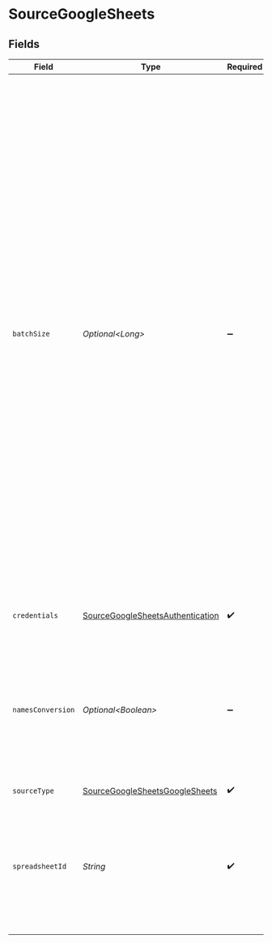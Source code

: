 # SourceGoogleSheets


## Fields

| Field                                                                                                                                                                                                                                                                                                                                                                                                                                                                                                                                                                                                                                                                                                          | Type                                                                                                                                                                                                                                                                                                                                                                                                                                                                                                                                                                                                                                                                                                           | Required                                                                                                                                                                                                                                                                                                                                                                                                                                                                                                                                                                                                                                                                                                       | Description                                                                                                                                                                                                                                                                                                                                                                                                                                                                                                                                                                                                                                                                                                    | Example                                                                                                                                                                                                                                                                                                                                                                                                                                                                                                                                                                                                                                                                                                        |
| -------------------------------------------------------------------------------------------------------------------------------------------------------------------------------------------------------------------------------------------------------------------------------------------------------------------------------------------------------------------------------------------------------------------------------------------------------------------------------------------------------------------------------------------------------------------------------------------------------------------------------------------------------------------------------------------------------------- | -------------------------------------------------------------------------------------------------------------------------------------------------------------------------------------------------------------------------------------------------------------------------------------------------------------------------------------------------------------------------------------------------------------------------------------------------------------------------------------------------------------------------------------------------------------------------------------------------------------------------------------------------------------------------------------------------------------- | -------------------------------------------------------------------------------------------------------------------------------------------------------------------------------------------------------------------------------------------------------------------------------------------------------------------------------------------------------------------------------------------------------------------------------------------------------------------------------------------------------------------------------------------------------------------------------------------------------------------------------------------------------------------------------------------------------------- | -------------------------------------------------------------------------------------------------------------------------------------------------------------------------------------------------------------------------------------------------------------------------------------------------------------------------------------------------------------------------------------------------------------------------------------------------------------------------------------------------------------------------------------------------------------------------------------------------------------------------------------------------------------------------------------------------------------- | -------------------------------------------------------------------------------------------------------------------------------------------------------------------------------------------------------------------------------------------------------------------------------------------------------------------------------------------------------------------------------------------------------------------------------------------------------------------------------------------------------------------------------------------------------------------------------------------------------------------------------------------------------------------------------------------------------------- |
| `batchSize`                                                                                                                                                                                                                                                                                                                                                                                                                                                                                                                                                                                                                                                                                                    | *Optional\<Long>*                                                                                                                                                                                                                                                                                                                                                                                                                                                                                                                                                                                                                                                                                              | :heavy_minus_sign:                                                                                                                                                                                                                                                                                                                                                                                                                                                                                                                                                                                                                                                                                             | Default value is 1000000. An integer representing row batch size for each sent request to Google Sheets API. Row batch size means how many rows are processed from the google sheet, for example default value 1000000 would process rows 2-1000002, then 1000003-2000003 and so on. Based on <a href='https://developers.google.com/sheets/api/limits'>Google Sheets API limits documentation</a>, it is possible to send up to 300 requests per minute, but each individual request has to be processed under 180 seconds, otherwise the request returns a timeout error. In regards to this information, consider network speed and number of columns of the google sheet when deciding a batch_size value. |                                                                                                                                                                                                                                                                                                                                                                                                                                                                                                                                                                                                                                                                                                                |
| `credentials`                                                                                                                                                                                                                                                                                                                                                                                                                                                                                                                                                                                                                                                                                                  | [SourceGoogleSheetsAuthentication](../../models/shared/SourceGoogleSheetsAuthentication.md)                                                                                                                                                                                                                                                                                                                                                                                                                                                                                                                                                                                                                    | :heavy_check_mark:                                                                                                                                                                                                                                                                                                                                                                                                                                                                                                                                                                                                                                                                                             | Credentials for connecting to the Google Sheets API                                                                                                                                                                                                                                                                                                                                                                                                                                                                                                                                                                                                                                                            |                                                                                                                                                                                                                                                                                                                                                                                                                                                                                                                                                                                                                                                                                                                |
| `namesConversion`                                                                                                                                                                                                                                                                                                                                                                                                                                                                                                                                                                                                                                                                                              | *Optional\<Boolean>*                                                                                                                                                                                                                                                                                                                                                                                                                                                                                                                                                                                                                                                                                           | :heavy_minus_sign:                                                                                                                                                                                                                                                                                                                                                                                                                                                                                                                                                                                                                                                                                             | Enables the conversion of column names to a standardized, SQL-compliant format. For example, 'My Name' -> 'my_name'. Enable this option if your destination is SQL-based.                                                                                                                                                                                                                                                                                                                                                                                                                                                                                                                                      |                                                                                                                                                                                                                                                                                                                                                                                                                                                                                                                                                                                                                                                                                                                |
| `sourceType`                                                                                                                                                                                                                                                                                                                                                                                                                                                                                                                                                                                                                                                                                                   | [SourceGoogleSheetsGoogleSheets](../../models/shared/SourceGoogleSheetsGoogleSheets.md)                                                                                                                                                                                                                                                                                                                                                                                                                                                                                                                                                                                                                        | :heavy_check_mark:                                                                                                                                                                                                                                                                                                                                                                                                                                                                                                                                                                                                                                                                                             | N/A                                                                                                                                                                                                                                                                                                                                                                                                                                                                                                                                                                                                                                                                                                            |                                                                                                                                                                                                                                                                                                                                                                                                                                                                                                                                                                                                                                                                                                                |
| `spreadsheetId`                                                                                                                                                                                                                                                                                                                                                                                                                                                                                                                                                                                                                                                                                                | *String*                                                                                                                                                                                                                                                                                                                                                                                                                                                                                                                                                                                                                                                                                                       | :heavy_check_mark:                                                                                                                                                                                                                                                                                                                                                                                                                                                                                                                                                                                                                                                                                             | Enter the link to the Google spreadsheet you want to sync. To copy the link, click the 'Share' button in the top-right corner of the spreadsheet, then click 'Copy link'.                                                                                                                                                                                                                                                                                                                                                                                                                                                                                                                                      | https://docs.google.com/spreadsheets/d/1hLd9Qqti3UyLXZB2aFfUWDT7BG-arw2xy4HR3D-dwUb/edit                                                                                                                                                                                                                                                                                                                                                                                                                                                                                                                                                                                                                       |